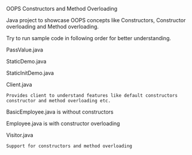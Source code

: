OOPS Constructors and Method Overloading

Java project to showcase OOPS concepts like Constructors, Constructor overloading and Method overloading.

Try to run sample code in following order for better understanding.

PassValue.java

StaticDemo.java

StaticInitDemo.java
 
Client.java

	Provides client to understand features like default constructors
	constructor and method overloading etc.

BasicEmployee.java is without constructors

Employee.java is with constructor overloading

Visitor.java 

	Support for constructors and method overloading